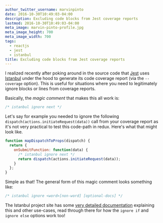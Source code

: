 ```yaml
---
author_twitter_username: marvinpinto
date: 2016-10-30T10:49:03-04:00
description: Excluding code blocks from Jest coverage reports
lastmod: 2016-10-30T10:49:03-04:00
meta_image: marvin-pinto-profile.jpg
meta_image_height: 700
meta_image_width: 700
tags:
  - reactjs
  - jest
  - istanbul
title: Excluding code blocks from Jest coverage reports
---
```


I realized recently after poking around in the source code that [Jest][1] uses
[Istanbul][2] under the hood to generate its code coverage report (via the
`--coverage` option). This is useful for situations where you need to
legitimately ignore blocks or lines from coverage reports.

Basically, the _magic comment_ that makes this all work is:

``` javascript
/* istanbul ignore next */
```

Let's say for example you needed to ignore the following
`dispatch(actions.initiateRequest(data))` call from your coverage report as
it's not very practical to test this code-path in redux. Here's what that might
look like.

``` javascript
function mapDispatchToProps(dispatch) {
  return {
    onSubmitFunction: function(data) {
      /* istanbul ignore next */
      return dispatch(actions.initiateRequest(data));
    }
  };
}
```

Simple as that! The general form of this magic comment looks something like:

``` javascript
/* istanbul ignore <word>[non-word] [optional-docs] */
```

The Istanbul project site has some [very detailed documentation][3] explaining
this and other use-cases, read through there for how the `ignore if` and
`ignore else` options work too!

[1]: https://facebook.github.io/jest
[2]: https://github.com/gotwarlost/istanbul
[3]: https://github.com/gotwarlost/istanbul/blob/master/ignoring-code-for-coverage.md
